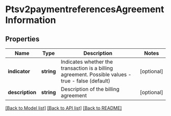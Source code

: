 # Ptsv2paymentreferencesAgreementInformation

## Properties
Name | Type | Description | Notes
------------ | ------------- | ------------- | -------------
**indicator** | **string** | Indicates whether the transaction is a billing agreement. Possible values - true - false (default) | [optional] 
**description** | **string** | Description of the billing agreement | [optional] 

[[Back to Model list]](../README.md#documentation-for-models) [[Back to API list]](../README.md#documentation-for-api-endpoints) [[Back to README]](../README.md)


